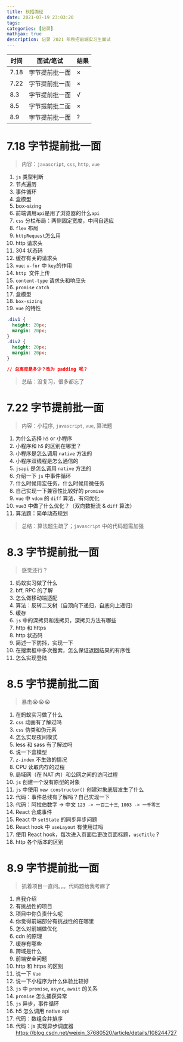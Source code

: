 ```yaml
---
title: 秋招面经
date: 2021-07-19 23:03:20
tags:
categories: [记录]
mathjax: true
description: 记录 2021 年秋招前端实习生面试
---
```


| 时间 | 面试/笔试      | 结果 |
| ---- | -------------- | ---- |
| 7.18 | 字节提前批一面 | ×    |
| 7.22 | 字节提前批一面 | ×    |
| 8.3  | 字节提前批一面 | √    |
| 8.5  | 字节提前批二面 | ×    |
| 8.9  | 字节提前批一面 | ?    |

# 7.18 字节提前批一面

> 内容：`javascript`, `css`, `http`, `vue`

1. `js` 类型判断
2. 节点遍历
3. 事件循环
4. 盒模型
5. box-sizing
6. 前端调用`api`是用了浏览器的什么`api`
7. `css` 分栏布局：两侧固定宽度，中间自适应
8. `flex` 布局
9. `httpRequest`怎么用
10. http 请求头
11. 304 状态码
12. 缓存有关的请求头
13. `vue`: `v-for` 中 `key`的作用
14. `http `文件上传
15. `content-type` 请求头和响应头
16. `promise` `catch`
17. 盒模型
18. `box-sizing`
19. `vue` 的特性

```css
.div1 {
  height: 20px;
  margin: 20px;
}
.div2 {
  height: 20px;
  margin: 20px;
}

// 总高度是多少？改为 padding 呢？
```

> 总结：没复习，很多都忘了

# 7.22 字节提前批一面

> 内容：小程序, `javascript`, `vue`, 算法题

1. 为什么选择 `h5` or 小程序
2. 小程序和 `h5` 的区别在哪里？
3. 小程序是怎么调用 `native` 方法的
4. 小程序双线程是怎么通信的
5. `jsapi` 是怎么调用 `native` 方法的
6. 介绍一下 `js` 中事件循环
7. 什么时候用宏任务，什么时候用微任务
8. 自己实现一下兼容性比较好的 `promise`
9. `vue` 中 `vdom` 的 `diff` 算法，有何优化
10. `vue3` 中做了什么优化？（双向数据流 & `diff` 算法）
11. 算法题：简单动态规划

> 总结：算法题生疏了；`javascript` 中的代码题需加强

# 8.3 字节提前批一面

> 感觉还行？

1. 蚂蚁实习做了什么
2. bff, RPC 的了解
3. 怎么做移动端适配
4. 算法：反转二叉树（自顶向下递归，自底向上递归）
5. 缓存
6. `js` 中的深拷贝和浅拷贝，深拷贝方法有哪些
7. http 和 https
8. http 状态码
9. 简述一下防抖，实现一下
10. 在搜索框中多次搜索，怎么保证返回结果的有序性
11. 怎么实现登陆

# 8.5 字节提前批二面

> 暴击😭😭😭

1. 在蚂蚁实习做了什么
2. `css` 动画有了解过吗
3. `css` 伪类和伪元素
4. 怎么实现夜间模式
5. less 和 sass 有了解过吗
6. 说一下盒模型
7. `z-index` 不生效的情况
8. CPU 读取内存的过程
9. 局域网（在 NAT 内）和公网之间的访问过程
10. `js` 创建一个没有原型的对象
11. `js` 中使用 `new constructor()` 创建对象底层发生了什么
12. 代码：事件总线有了解吗？自己实现一下
13. 代码：阿拉伯数字 -> 中文 `123 -> 一百二十三`, `1003 -> 一千零三`
14. React 合成事件
15. React 中 `setState` 的同步异步问题
16. React hook 中 `useLayout` 有使用过吗
17. 使用 React hook，每次进入页面后更改页面标题，`useTitle` ?
18. http 各个版本的区别

# 8.9 字节提前批一面

> 抓着项目一直问。。。代码题给我考麻了

1. 自我介绍
2. 有挑战性的项目
3. 项目中你负责什么呢
4. 你觉得前端部分有挑战性的在哪里
5. 怎么对前端做优化
6. cdn 的原理
7. 缓存有哪些
8. 跨域是什么
9. 前端安全问题
10. http 和 https 的区别
11. 说一下 `Vue`
12. 说一下小程序为什么体验比较好
13. `js` 中 `promise`, `async`, `await` 的关系
14. `promise` 怎么捕获异常
15. `js` 异步，事件循环
16. h5 怎么调用 native api
17. 代码：数组合并排序
18. 代码：js 实现异步调度器 https://blog.csdn.net/weixin_37680520/article/details/108244727